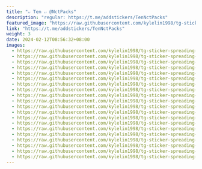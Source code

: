 ```yaml
---
title: "៸៸ 𝖳𝖾𝗇 ៸៸ @NctPacks"
description: "regular: https://t.me/addstickers/TenNctPacks"
featured_image: "https://raw.githubusercontent.com/kylelin1998/tg-sticker-spreading-worldwide-images/main/img/8e27ec8d-165d-43d0-9833-2de3234d526e.jpg"
link: "https://t.me/addstickers/TenNctPacks"
weight: 3
date: 2024-02-12T08:56:32+08:00
images:
  - https://raw.githubusercontent.com/kylelin1998/tg-sticker-spreading-worldwide-images/main/img/8e27ec8d-165d-43d0-9833-2de3234d526e.jpg
  - https://raw.githubusercontent.com/kylelin1998/tg-sticker-spreading-worldwide-images/main/img/a3538f80-52b2-4bd9-ac84-226537a3bec7.jpg
  - https://raw.githubusercontent.com/kylelin1998/tg-sticker-spreading-worldwide-images/main/img/8da6456e-0f36-4c16-a323-df4a04637f75.jpg
  - https://raw.githubusercontent.com/kylelin1998/tg-sticker-spreading-worldwide-images/main/img/0640efec-a960-4f9d-9b22-7e5c1813d6c2.jpg
  - https://raw.githubusercontent.com/kylelin1998/tg-sticker-spreading-worldwide-images/main/img/44fe20de-aede-499f-8d5a-607bd59125a4.jpg
  - https://raw.githubusercontent.com/kylelin1998/tg-sticker-spreading-worldwide-images/main/img/4b00b433-15ba-4835-bef1-426c105cea86.jpg
  - https://raw.githubusercontent.com/kylelin1998/tg-sticker-spreading-worldwide-images/main/img/26d9c0f6-9a19-40d2-bc50-9d98ed485922.jpg
  - https://raw.githubusercontent.com/kylelin1998/tg-sticker-spreading-worldwide-images/main/img/85a65a3c-6fe2-41ae-bd3d-14674bfc68a4.jpg
  - https://raw.githubusercontent.com/kylelin1998/tg-sticker-spreading-worldwide-images/main/img/6b716d3c-2eb2-40d8-9251-6f2ba523dff3.jpg
  - https://raw.githubusercontent.com/kylelin1998/tg-sticker-spreading-worldwide-images/main/img/5570d075-d050-41e3-bc99-006ecf389990.jpg
  - https://raw.githubusercontent.com/kylelin1998/tg-sticker-spreading-worldwide-images/main/img/ec8e2b29-faec-4903-8573-28f311eefc57.jpg
  - https://raw.githubusercontent.com/kylelin1998/tg-sticker-spreading-worldwide-images/main/img/37e9a37c-ffa3-488d-8d89-2ee596d4a393.jpg
  - https://raw.githubusercontent.com/kylelin1998/tg-sticker-spreading-worldwide-images/main/img/bcc06a34-5f41-480f-9294-ca1db4e0c36a.jpg
  - https://raw.githubusercontent.com/kylelin1998/tg-sticker-spreading-worldwide-images/main/img/06408e4f-4d82-4e1c-b1e5-5cbd9f54ec76.jpg
  - https://raw.githubusercontent.com/kylelin1998/tg-sticker-spreading-worldwide-images/main/img/80656fd5-4074-4067-8545-02f0436d1452.jpg
  - https://raw.githubusercontent.com/kylelin1998/tg-sticker-spreading-worldwide-images/main/img/28a212cc-fd01-4d79-bf0f-fdb98faad54f.jpg
  - https://raw.githubusercontent.com/kylelin1998/tg-sticker-spreading-worldwide-images/main/img/c5ed915e-2438-48e3-a3d4-4a735dfef638.jpg
  - https://raw.githubusercontent.com/kylelin1998/tg-sticker-spreading-worldwide-images/main/img/2101f06c-21c3-4c04-ba44-7bedae83bb09.jpg
  - https://raw.githubusercontent.com/kylelin1998/tg-sticker-spreading-worldwide-images/main/img/5c2db91e-67b7-4a70-9523-c1a158298bfd.jpg
  - https://raw.githubusercontent.com/kylelin1998/tg-sticker-spreading-worldwide-images/main/img/0035c645-6123-4e14-86c9-f03aecd305ba.jpg
---
```

